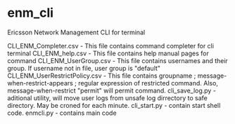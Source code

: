 # enm_cli
Ericsson Network Management CLI for terminal

CLI_ENM_Completer.csv - This file contains command completer for cli terminal
CLI_ENM_help.csv - This file contains help manual pages for command
CLI_ENM_UserGroup.csv - This file contains usernames and their group. If username not in file, user group is "default" 
CLI_ENM_UserRestrictPolicy.csv - This file contains groupname ; message-when-restrict-appears ; regular expression of restricted command. Also, message-when-restrict "permit" will permit command.
cli_save_log.py - aditional utility, will move user logs from unsafe log dirrectory to safe directory. May be croned for each minute.
cli_start.py - contain start shell code.
enmcli.py - contains main code
